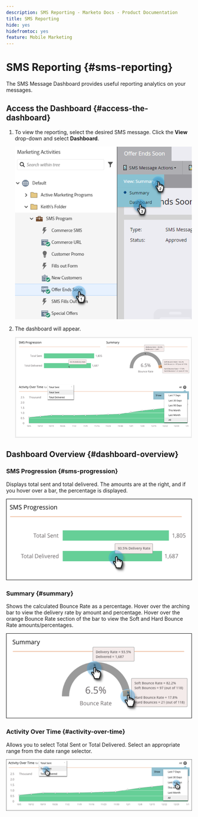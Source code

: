 ```yaml
---
description: SMS Reporting - Marketo Docs - Product Documentation
title: SMS Reporting
hide: yes
hidefromtoc: yes
feature: Mobile Marketing
---
```

# SMS Reporting {#sms-reporting}

The SMS Message Dashboard provides useful reporting analytics on your messages.

## Access the Dashboard {#access-the-dashboard}

1. To view the reporting, select the desired SMS message. Click the **View** drop-down and select **Dashboard**.

   ![](assets/sms-reporting-1.png)

1. The dashboard will appear.

   ![](assets/sms-reporting-2.png)

## Dashboard Overview {#dashboard-overview}

### SMS Progression {#sms-progression} 

Displays total sent and total delivered. The amounts are at the right, and if you hover over a bar, the percentage is displayed.

   ![](assets/sms-reporting-3.png)

### Summary {#summary}

Shows the calculated Bounce Rate as a percentage. Hover over the arching bar to view the delivery rate by amount and percentage. Hover over the orange Bounce Rate section of the bar to view the Soft and Hard Bounce Rate amounts/percentages.

   ![](assets/sms-reporting-4.png)

### Activity Over Time {#activity-over-time}

Allows you to select Total Sent or Total Delivered. Select an appropriate range from the date range selector.

   ![](assets/sms-reporting-5.png)
